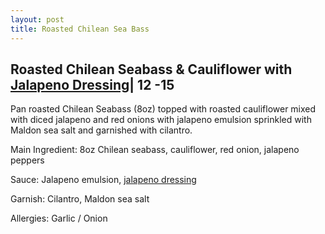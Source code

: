 ```yaml
---
layout: post
title: Roasted Chilean Sea Bass
---
```


## Roasted Chilean Seabass & Cauliflower with [Jalapeno Dressing](../sauces/jalapeno-dressing.md)| 12 -15

Pan roasted Chilean Seabass (8oz) topped with roasted cauliflower mixed with diced jalapeno and red onions with jalapeno emulsion sprinkled with Maldon sea salt and garnished with cilantro.

Main Ingredient: 8oz Chilean seabass, cauliflower, red onion, jalapeno peppers

Sauce: Jalapeno emulsion, [jalapeno dressing]((../sauces/jalapeno-dressing.md))

Garnish: Cilantro, Maldon sea salt

Allergies: Garlic / Onion

